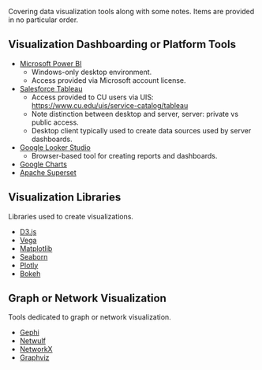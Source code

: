 
Covering data visualization tools along with some notes. Items are provided in no particular order.

## Visualization Dashboarding or Platform Tools

- [Microsoft Power BI](https://powerbi.microsoft.com/en-us/)
  - Windows-only desktop environment.
  - Access provided via Microsoft account license.
- [Salesforce Tableau](https://www.tableau.com/)
  - Access provided to CU users via UIS: <https://www.cu.edu/uis/service-catalog/tableau>
  - Note distinction between desktop and server, server: private vs public access.
  - Desktop client typically used to create data sources used by server dashboards.
- [Google Looker Studio](https://developers.google.com/looker-studio)
  - Browser-based tool for creating reports and dashboards.
- [Google Charts](https://developers.google.com/chart/)
- [Apache Superset](https://superset.apache.org/)

## Visualization Libraries

Libraries used to create visualizations.

- [D3.js](https://d3js.org/)
- [Vega](https://vega.github.io/vega/)
- [Matplotlib](https://matplotlib.org/)
- [Seaborn](https://seaborn.pydata.org/)
- [Plotly](https://plotly.com/)
- [Bokeh](https://bokeh.org/)

## Graph or Network Visualization

Tools dedicated to graph or network visualization.

- [Gephi](https://gephi.org/)
- [Netwulf](https://netwulf.readthedocs.io/en/latest/)
- [NetworkX](https://networkx.org/)
- [Graphviz](https://graphviz.org/)
